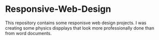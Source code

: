 # Responsive-Web-Design
This repository contains some responisve web design projects. 
I was creating some physics dispplays that look more professionally done than from word documents.
